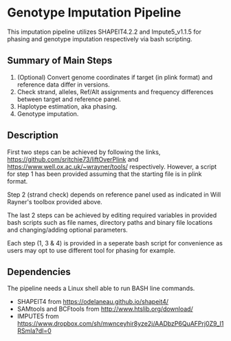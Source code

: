 # Genotype Imputation Pipeline
This imputation pipeline utilizes SHAPEIT4.2.2 and Impute5_v1.1.5 for phasing and genotype imputation respectively via bash scripting.

## Summary of Main Steps
1. (Optional) Convert genome coordinates if target (in plink format) and reference data differ in versions.
2. Check strand, alleles, Ref/Alt assignments and frequency differences between target and reference panel.
3. Haplotype estimation, aka phasing.
4. Genotype imputation.

## Description
First two steps can be achieved by following the links, https://github.com/sritchie73/liftOverPlink and  https://www.well.ox.ac.uk/~wrayner/tools/ respectively. However, a script for step 1 has been provided assuming that the starting file is in plink format.

Step 2 (strand check) depends on reference panel used as indicated in Will Rayner's toolbox provided above.

The last 2 steps can be achieved by editing required variables in provided bash scripts such as file names, directory paths and binary file locations and changing/adding optional parameters. 

Each step (1, 3 & 4) is provided in a seperate bash script for convenience as users may opt to use different tool for phasing for example.  

## Dependencies
The pipeline needs a Linux shell able to run BASH line commands.

- SHAPEIT4 from https://odelaneau.github.io/shapeit4/  
- SAMtools and BCFtools from http://www.htslib.org/download/
- IMPUTE5 from https://www.dropbox.com/sh/mwnceyhir8yze2j/AADbzP6QuAFPrj0Z9_I1RSmla?dl=0

